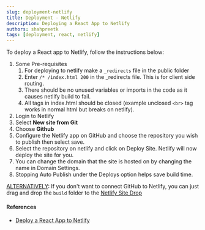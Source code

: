 ```yaml
---
slug: deployment-netlify
title: Deployment - Netlify
description: Deploying a React App to Netlify
authors: shahpreetk
tags: [deployment, react, netlify]
---
```


To deploy a React app to Netlify, follow the instructions below:
<!-- truncate -->
1. Some Pre-requisites
    1. For deploying to netlify make a ```_redirects``` file in the public folder
    2. Enter ```/* /index.html 200``` in the _redirects file. This is for client side routing.
    3. There should be no unused variables or imports in the code as it causes netlify build to fail.
    4. All tags in index.html should be closed (example unclosed ```<br>``` tag works in normal html but breaks on netlify).
2. Login to Netlify
3. Select **New site from Git**
4. Choose **Github**
5. Configure the Netlify app on GitHub and choose the repository you wish to publish then select save.
6. Select the repository on netlify and click on Deploy Site. Netlify will now deploy the site for you.
7. You can change the domain that the site is hosted on by changing the name in Domain Settings.
8. Stopping Auto Publish under the Deploys option helps save build time.

<u>ALTERNATIVELY</u>: If you don't want to connect GitHub to Netlify, you can just drag and drop the ```build``` folder to the [Netlify Site Drop](https://app.netlify.com/drop)

#### References
- [Deploy a React App to Netlify](https://www.netlify.com/blog/2016/07/22/deploy-react-apps-in-less-than-30-seconds/)
